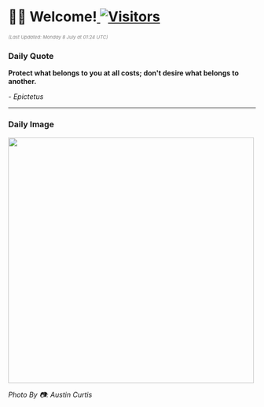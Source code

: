 <h1>👋🏽 Welcome!<a href="https://github.com/OmitNomis/"> <img src="https://visitor-badge.laobi.icu/badge?page_id=OmitNomis" alt="Visitors"></a></h1>

<i><p style="font-size: 0.6rem; color:gray">(Last Updated: Monday 8 July at 01:24 UTC)</p></i>

<h3> Daily Quote </h3>
<b><p>Protect what belongs to you at all costs; don&#39;t desire what belongs to another.</p></b>
<i><caption style="font-size: 0.8rem; color:gray;">- Epictetus</caption></i>


<hr>

<h3>Daily Image</h3>
<a href="https://images.unsplash.com/photo-1716388343057-9199e096ffaf?crop=entropy&cs=srgb&fm=jpg&ixid=M3w2MjM3MzF8MHwxfHJhbmRvbXx8fHx8fHx8fDE3MjA0MDE4NTV8&ixlib=rb-4.0.3&q=85" target="_blank"><img style="height:500px;" src=https://images.unsplash.com/photo-1716388343057-9199e096ffaf?crop=entropy&cs=srgb&fm=jpg&ixid=M3w2MjM3MzF8MHwxfHJhbmRvbXx8fHx8fHx8fDE3MjA0MDE4NTV8&ixlib=rb-4.0.3&q=85"/></a>

<i><caption style="font-size: 0.8rem; color:gray;"> Photo By 📷: Austin Curtis</caption></i>
